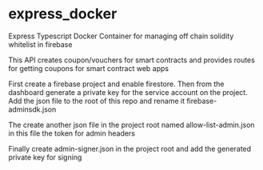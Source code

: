 # express_docker
Express Typescript Docker Container for managing off chain solidity whitelist in firebase

This API creates coupon/vouchers for smart contracts and provides routes for getting coupons for smart contract web apps

First create a firebase project and enable firestore. Then from the dashboard generate a private key for the service account on the project. Add the json file to the root of this repo and rename it firebase-adminsdk.json

The create another json file in the project root named allow-list-admin.json in this file the token for admin headers

Finally create admin-signer.json in the project root and add the generated private key for signing



